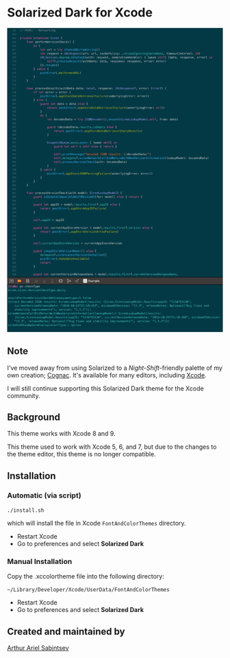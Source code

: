 Solarized Dark for Xcode
========================

![Solarized Dark Screen Shot](https://raw.githubusercontent.com/ArtSabintsev/Solarized-Dark-for-Xcode/master/Example.png "Solarized Dark Screenshot")

## Note

I've moved away from using Solarized to a _Night-Shift_-friendly palette of my own creation; [Cognac](https://github.com/ArtSabintsev/Cognac). It's available for many editors, including [Xcode](https://github.com/ArtSabintsev/Cognac-Xcode).

I will still continue supporting this Solarized Dark theme for the Xcode community.

## Background
This theme works with Xcode 8 and 9.

This theme used to work with Xcode 5, 6, and 7, but due to the changes to the theme editor, this theme is no longer compatible.

## Installation

### Automatic (via script)
```
./install.sh
```

which will install the file in Xcode `FontAndColorThemes` directory.

- Restart Xcode
- Go to preferences and select **Solarized Dark**

### Manual Installation
Copy the .xccolortheme file into the following directory:

```
~/Library/Developer/Xcode/UserData/FontAndColorThemes
```

- Restart Xcode
- Go to preferences and select **Solarized Dark**

## Created and maintained by
[Arthur Ariel Sabintsev](http://www.sabintsev.com)
